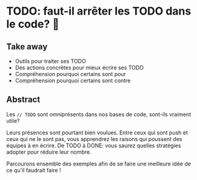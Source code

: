 # TODO: faut-il arrêter les TODO dans le code? 🤔

## Take away

- Outils pour traiter ses TODO
- Des actions concrètes pour mieux écrire ses TODO
- Compréhension pourquoi certains sont pour
- Compréhension pourquoi certains sont contre

## Abstract

Les `// TODO` sont omniprésents dans nos bases de code, sont-ils vraiment utile?

Leurs présences sont pourtant bien voulues. Entre ceux qui sont push et ceux qui ne le sont pas, vous apprendrez les raisons qui poussent des équipes à en écrire.
De TODO à DONE: vous saurez quelles stratégies adopter pour réduire leur nombre.

Parcourons ensemble des exemples afin de se faire une meilleure idée de ce qu'il faudrait faire !



